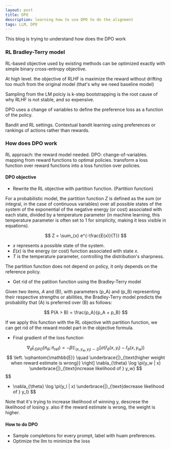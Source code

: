 ```yaml
---
layout: post
title: DPO
description: learning how to use DPO to do the alignment
tags: LLM, DPO
---
```


This blog is trying to understand how does the DPO work

### RL Bradley-Terry model

RL-based objective used by existing methods can be optimized exactly with simple 
binary cross-entropy objective. 

At high level. the objective of RLHF is maximize the reward without drifting too much 
from the original model (that's why we need baseline model)

Sampling from the LM polciy is k-step bootstrapping is the root cause of why RLHF is not stable, and so expensive.

DPO uses a change of variables to define the preference loss as a function of the policy.

Bandit and RL settings. Contextual bandit learning using preferences or rankings of actions rather than rewards.

### How does DPO work

RL approach: the reward model needed.
DPO: change-of-variables. mapping from reward functions to optimal policies. transform a loss function 
over reward functions into a loss function over policies. 

#### DPO objective

- Rewrite the RL objective with partition function. (Partition function)

For a probabilistic model, the partition function $Z$ is defined as the sum (or integral, in the case of continuous variables) over all possible states of the system of the exponential of the negative energy (or cost) associated with each state, divided by a temperature parameter (in machine learning, this temperature parameter is often set to 1 for simplicity, making it less visible in equations).

$$
Z = \sum_{x} e^{-\frac{E(x)}{T}}
$$

- $x$ represents a possible state of the system.
- $E(x)$ is the energy (or cost) function associated with state $x$.
- $T$ is the temperature parameter, controlling the distribution's sharpness.

The partition function does not depend on policy, it only depends on the reference policy.

- Get rid of the patition function using the Bradley-Terry model

Given two items, $A$ and \(B\), with parameters \(p_A\) and \(p_B\) representing their respective strengths or abilities, the Bradley-Terry model predicts the probability that \(A\) is preferred over \(B\) as follows:

$$
P(A > B) = \frac{p_A}{p_A + p_B}
$$


If we apply this function with the RL objective with partition function, we can get rid of the reward model part in the objective formula.

- Final gradient of the loss function

$$
\nabla_{\theta}L_{DPO}(\pi_{\theta}; \pi_{\text{ref}}) = - \beta \mathbb{E}_{(x,y_w,y_l) \sim D} \left[ \sigma(\hat{r}_{\theta}(x, y_l) - \hat{r}_{\theta}(x, y_w)) \right.
$$
$$
\left. \vphantom{\mathbb{E}} \quad \underbrace{|}_{\text{higher weight when reward estimate is wrong}} \right] \nabla_{\theta} \log \pi(y_w | x) \underbrace{|}_{\text{increase likelihood of } y_w}
$$
$$
- \nabla_{\theta} \log \pi(y_l | x) \underbrace{|}_{\text{decrease likelihood of } y_l}
$$

Note that it's trying to increase likelihood of winning y, descrese the likelihood of losing y. also if the reward estimate is wrong, the weight is higher. 


#### How to do DPO

- Sample completions for every prompt, label with huam preferences.
- Optimize the llm to minimize the loss




